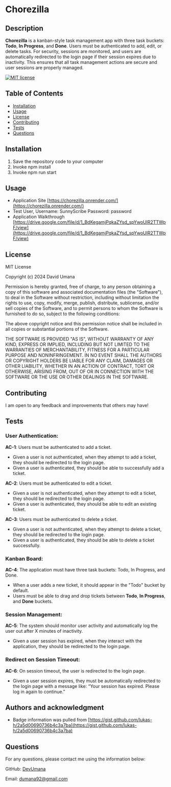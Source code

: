 # Chorezilla

## Description

**Chorezilla** is a kanban-style task management app with three task buckets: **Todo**, **In Progress**, and **Done**. Users must be authenticated to add, edit, or delete tasks. For security, sessions are monitored, and users are automatically redirected to the login page if their session expires due to inactivity. This ensures that all task management actions are secure and user sessions are properly managed.

[![MIT license](https://img.shields.io/badge/License-MIT-yellow.svg)](https://opensource.org/licenses/MIT)

## Table of Contents

- [Installation](#installation)
- [Usage](#usage)
- [License](#license)
- [Contributing](#contributing)
- [Tests](#tests)
- [Questions](#questions)

## Installation

1. Save the repository code to your computer
2. Invoke npm install
3. Invoke npm run start

## Usage

- Application Site [https://chorezilla.onrender.com/](https://chorezilla.onrender.com/)
- Test User, Username: SunnyScribe Password: password
- Application Walkthrough [https://drive.google.com/file/d/1_BdKegamjPqkaZYsd_spYwoUlR2TTWpF/view](https://drive.google.com/file/d/1_BdKegamjPqkaZYsd_spYwoUlR2TTWpF/view)

## License

MIT License

Copyright (c) 2024 David Umana

Permission is hereby granted, free of charge, to any person obtaining a copy
of this software and associated documentation files (the "Software"), to deal
in the Software without restriction, including without limitation the rights
to use, copy, modify, merge, publish, distribute, sublicense, and/or sell
copies of the Software, and to permit persons to whom the Software is
furnished to do so, subject to the following conditions:

The above copyright notice and this permission notice shall be included in all
copies or substantial portions of the Software.

THE SOFTWARE IS PROVIDED "AS IS", WITHOUT WARRANTY OF ANY KIND, EXPRESS OR
IMPLIED, INCLUDING BUT NOT LIMITED TO THE WARRANTIES OF MERCHANTABILITY,
FITNESS FOR A PARTICULAR PURPOSE AND NONINFRINGEMENT. IN NO EVENT SHALL THE
AUTHORS OR COPYRIGHT HOLDERS BE LIABLE FOR ANY CLAIM, DAMAGES OR OTHER
LIABILITY, WHETHER IN AN ACTION OF CONTRACT, TORT OR OTHERWISE, ARISING FROM,
OUT OF OR IN CONNECTION WITH THE SOFTWARE OR THE USE OR OTHER DEALINGS IN THE
SOFTWARE.

## Contributing

I am open to any feedback and improvements that others may have!

## Tests

### **User Authentication:**

**AC-1**: Users must be authenticated to add a ticket.
   - Given a user is not authenticated, when they attempt to add a ticket, they should be redirected to the login page.
   - Given a user is authenticated, they should be able to successfully add a ticket.

**AC-2**: Users must be authenticated to edit a ticket.
   - Given a user is not authenticated, when they attempt to edit a ticket, they should be redirected to the login page.
   - Given a user is authenticated, they should be able to edit an existing ticket.

**AC-3**: Users must be authenticated to delete a ticket.
   - Given a user is not authenticated, when they attempt to delete a ticket, they should be redirected to the login page.
   - Given a user is authenticated, they should be able to delete a ticket successfully.

### **Kanban Board:**

**AC-4**: The application must have three task buckets: Todo, In Progress, and Done.
   - When a user adds a new ticket, it should appear in the "Todo" bucket by default.
   - Users must be able to drag and drop tickets between **Todo**, **In Progress**, and **Done** buckets.

### **Session Management:**

**AC-5**: The system should monitor user activity and automatically log the user out after X minutes of inactivity.
   - Given a user session has expired, when they interact with the application, they should be redirected to the login page.

### **Redirect on Session Timeout:**

**AC-6**: On session timeout, the user is redirected to the login page.
   - Given a user session expires, they must be automatically redirected to the login page with a message like: “Your session has expired. Please log in again to continue.”


## Authors and acknowledgment

- Badge information was pulled from [https://gist.github.com/lukas-h/2a5d00690736b4c3a7ba](https://gist.github.com/lukas-h/2a5d00690736b4c3a7ba)

## Questions

For any questions, please contact me using the information below:

GitHub: [DevUmana](https://github.com/DevUmana)

Email: [dumana92@gmail.com](mailto:dumana92@gmail.com)
